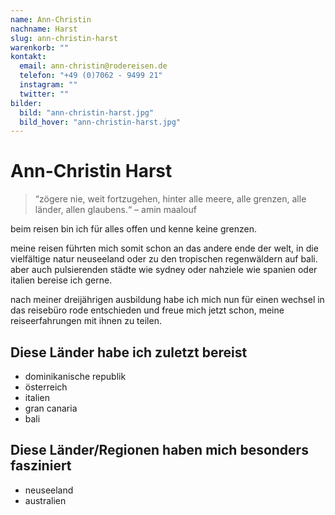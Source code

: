 ```yaml
---
name: Ann-Christin
nachname: Harst
slug: ann-christin-harst
warenkorb: ""
kontakt:
  email: ann-christin@rodereisen.de
  telefon: "+49 (0)7062 - 9499 21"
  instagram: ""
  twitter: ""
bilder:
  bild: "ann-christin-harst.jpg"
  bild_hover: "ann-christin-harst.jpg"
---
```


# Ann-Christin Harst

> “zögere nie, weit fortzugehen, hinter alle meere, alle grenzen, alle länder, allen glaubens.“ – amin maalouf

beim reisen bin ich für alles offen und kenne keine grenzen.

meine reisen führten mich somit schon an das andere ende der welt, in die vielfältige natur neuseeland oder zu den tropischen regenwäldern auf bali. aber auch pulsierenden städte wie sydney oder nahziele wie spanien oder italien bereise ich gerne.

nach meiner dreijährigen ausbildung habe ich mich nun für einen wechsel in das reisebüro rode entschieden und freue mich jetzt schon, meine reiseerfahrungen mit ihnen zu teilen.

## Diese Länder habe ich zuletzt bereist

- dominikanische republik
- österreich
- italien
- gran canaria
- bali

## Diese Länder/Regionen haben mich besonders fasziniert

- neuseeland
- australien
